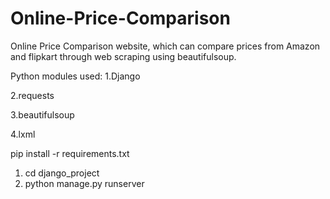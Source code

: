 # Online-Price-Comparison
Online Price Comparison website, which can compare prices from Amazon and flipkart through web scraping using beautifulsoup.

Python modules used:
  1.Django
  
  2.requests
  
  3.beautifulsoup
  
  4.lxml

pip install -r requirements.txt



1. cd django_project
2. python manage.py runserver

